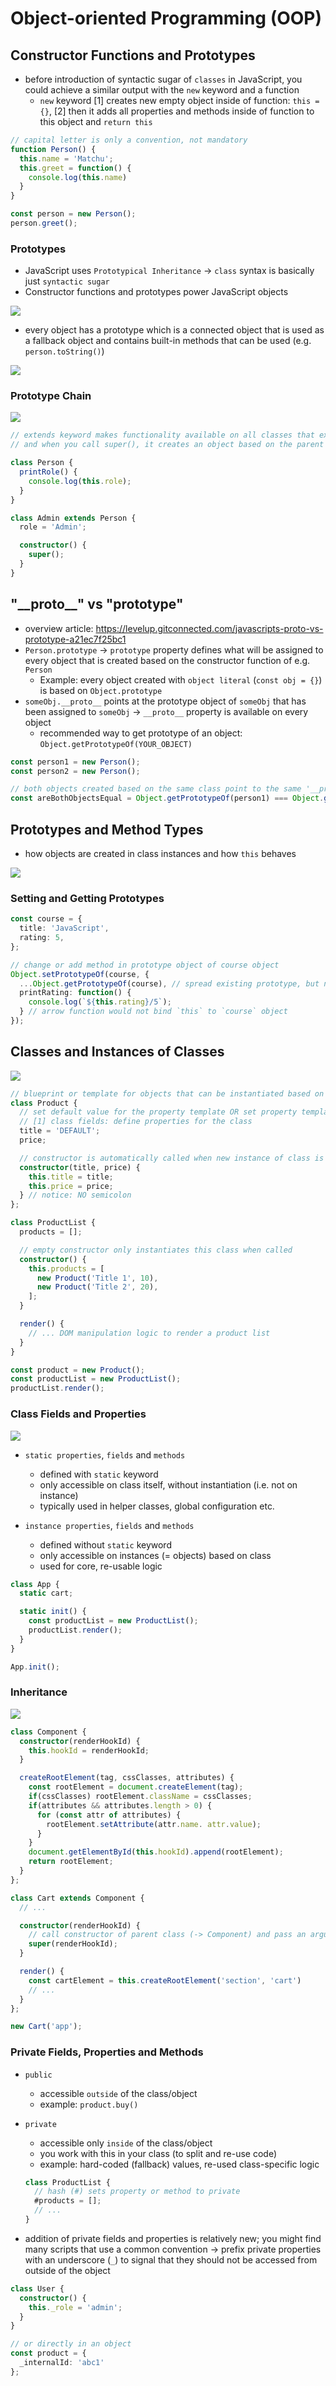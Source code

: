 # Object-oriented Programming (OOP)

## Constructor Functions and Prototypes

- before introduction of syntactic sugar of `classes` in JavaScript, you could achieve a similar output with the `new` keyword and a function
  - `new` keyword [1] creates new empty object inside of function: `this = {}`, [2] then it adds all properties and methods inside of function to this object and `return this`

```TypeScript
// capital letter is only a convention, not mandatory
function Person() {
  this.name = 'Matchu';
  this.greet = function() {
    console.log(this.name)
  }
}

const person = new Person();
person.greet();
```

### Prototypes

- JavaScript uses `Prototypical Inheritance` -> `class` syntax is basically just `syntactic sugar`
- Constructor functions and prototypes power JavaScript objects

![](/slides/30_prototypes-1.png)

- every object has a prototype which is a connected object that is used as a fallback object and contains built-in methods that can be used (e.g. `person.toString()`)

![](/slides/31_prototypes-2.png)

### Prototype Chain

![](/slides/32_prototype-chain.png)

```TypeScript
// extends keyword makes functionality available on all classes that extend the same base class
// and when you call super(), it creates an object based on the parent class which is then used as prototype for the new object created based on the "subclass"

class Person {
  printRole() {
    console.log(this.role);
  }
}

class Admin extends Person {
  role = 'Admin';

  constructor() {
    super();
  }
}
```

## "\_\_proto\_\_" vs "prototype"

- overview article: <https://levelup.gitconnected.com/javascripts-proto-vs-prototype-a21ec7f25bc1>
- `Person.prototype` -> `prototype` property defines what will be assigned to every object that is created based on the constructor function of e.g. `Person`
  - Example: every object created with `object literal` (`const obj = {}`) is based on `Object.prototype`
- `someObj.__proto__` points at the prototype object of `someObj` that has been assigned to `someObj` -> `__proto__` property is available on every object
  - recommended way to get prototype of an object: `Object.getPrototypeOf(YOUR_OBJECT)`

```TypeScript
const person1 = new Person();
const person2 = new Person();

// both objects created based on the same class point to the same '__proto__' property object in the memory
const areBothObjectsEqual = Object.getPrototypeOf(person1) === Object.getPrototypeOf(person2); // true
```

## Prototypes and Method Types

- how objects are created in class instances and how `this` behaves

![](/slides/33_prototypes-and-this-keyword.png)

### Setting and Getting Prototypes

```TypeScript
const course = {
  title: 'JavaScript',
  rating: 5,
};

// change or add method in prototype object of course object
Object.setPrototypeOf(course, {
  ...Object.getPrototypeOf(course), // spread existing prototype, but not needed since prototype object has also its prototype fallback object (-> prototype chain)
  printRating: function() {
    console.log(`${this.rating}/5`);
  } // arrow function would not bind `this` to `course` object
});
```

## Classes and Instances of Classes

![](/slides/27_classes-instances.png)

```TypeScript
// blueprint or template for objects that can be instantiated based on this class
class Product {
  // set default value for the property template OR set property template to undefined
  // [1] class fields: define properties for the class
  title = 'DEFAULT';
  price;

  // constructor is automatically called when new instance of class is created
  constructor(title, price) {
    this.title = title;
    this.price = price;
  } // notice: NO semicolon
};

class ProductList {
  products = [];

  // empty constructor only instantiates this class when called
  constructor() {
    this.products = [
      new Product('Title 1', 10),
      new Product('Title 2', 20),
    ];
  }

  render() {
    // ... DOM manipulation logic to render a product list
  }
}

const product = new Product();
const productList = new ProductList();
productList.render();
```

### Class Fields and Properties

![](/slides/28_class-fields-and-properties.png)

- `static properties`, `fields` and `methods`

  - defined with `static` keyword
  - only accessible on class itself, without instantiation (i.e. not on instance)
  - typically used in helper classes, global configuration etc.

- `instance properties`, `fields` and `methods`
  - defined without `static` keyword
  - only accessible on instances (= objects) based on class
  - used for core, re-usable logic

```TypeScript
class App {
  static cart;

  static init() {
    const productList = new ProductList();
    productList.render();
  }
}

App.init();
```

### Inheritance

![](/slides/29_class-inheritance.png)

```TypeScript
class Component {
  constructor(renderHookId) {
    this.hookId = renderHookId;
  }

  createRootElement(tag, cssClasses, attributes) {
    const rootElement = document.createElement(tag);
    if(cssClasses) rootElement.className = cssClasses;
    if(attributes && attributes.length > 0) {
      for (const attr of attributes) {
        rootElement.setAttribute(attr.name. attr.value);
      }
    }
    document.getElementById(this.hookId).append(rootElement);
    return rootElement;
  }
};

class Cart extends Component {
  // ...

  constructor(renderHookId) {
    // call constructor of parent class (-> Component) and pass an argument
    super(renderHookId);
  }

  render() {
    const cartElement = this.createRootElement('section', 'cart')
    // ...
  }
};

new Cart('app');
```

### Private Fields, Properties and Methods

- `public`

  - accessible `outside` of the class/object
  - example: `product.buy()`

- `private`

  - accessible only `inside` of the class/object
  - you work with this in your class (to split and re-use code)
  - example: hard-coded (fallback) values, re-used class-specific logic

  ```TypeScript
  class ProductList {
    // hash (#) sets property or method to private
    #products = [];
    // ...
  }
  ```

- addition of private fields and properties is relatively new; you might find many scripts that use a common convention -> prefix private properties with an underscore (`_`) to signal that they should not be accessed from outside of the object

```TypeScript
class User {
  constructor() {
    this._role = 'admin';
  }
}

// or directly in an object
const product = {
  _internalId: 'abc1'
};
```

